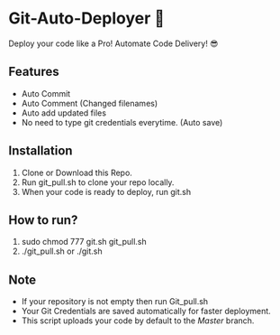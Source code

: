 # Git-Auto-Deployer 🚀
Deploy your code like a Pro! Automate Code Delivery! 😎

## Features
- Auto Commit
- Auto Comment (Changed filenames)
- Auto add updated files
- No need to type git credentials everytime. (Auto save)

## Installation
1. Clone or Download this Repo.
2. Run git_pull.sh to clone your repo locally.
3. When your code is ready to deploy, run git.sh

## How to run?
1. sudo chmod 777 git.sh git_pull.sh
2. ./git_pull.sh or ./git.sh

## Note
- If your repository is not empty then run Git_pull.sh
- Your Git Credentials are saved automatically for faster deployment.
- This script uploads your code by default to the *Master* branch.

